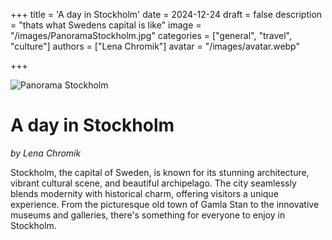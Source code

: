 +++
title = 'A day in Stockholm'
date = 2024-12-24
draft = false
description = "thats what Swedens capital is like"
image = "/images/PanoramaStockholm.jpg"
categories = ["general", "travel", "culture"]
authors = ["Lena Chromik"]
avatar = "/images/avatar.webp"

+++




<img src="/images/PanoramaStockholm.jpg" alt="Panorama Stockholm"> 

# A day in Stockholm
*by Lena Chromik* 

Stockholm, the capital of Sweden, is known for its stunning architecture, vibrant cultural scene, and beautiful archipelago. The city seamlessly blends modernity with historical charm, offering visitors a unique experience. From the picturesque old town of Gamla Stan to the innovative museums and galleries, there's something for everyone to enjoy in Stockholm.